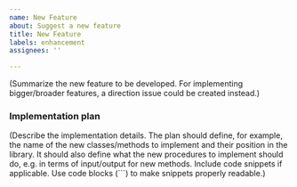 ```yaml
---
name: New Feature
about: Suggest a new feature
title: New Feature
labels: enhancement
assignees: ''

---
```


(Summarize the new feature to be developed. For implementing bigger/broader features, 
a direction issue could be created instead.)

### Implementation plan

(Describe the implementation details. The plan should define, for example, 
the name of the new classes/methods to implement and their position in the library. 
It should also define what the new procedures to implement should do, 
e.g. in terms of input/output for new methods. Include code snippets if applicable.
Use code blocks (```) to make snippets properly readable.)